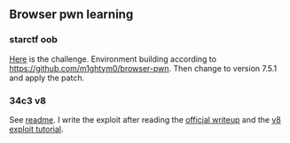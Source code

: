 ## Browser pwn learning

### starctf oob
[Here](https://github.com/sixstars/starctf2019/tree/master/pwn-OOB) is the challenge.
Environment building according to https://github.com/m1ghtym0/browser-pwn.
Then change to version 7.5.1 and apply the patch.

### 34c3 v8
See [readme](34c3-v8/README.md).
I write the exploit after reading the [official writeup](https://github.com/osirislab/CSAW-CTF-2018-Finals/blob/master/pwn/ES1337/solution.js) and the [v8 exploit tutorial](http://eternalsakura13.com/2018/05/06/v8/#%E6%BC%8F%E6%B4%9E%E5%88%A9%E7%94%A8).